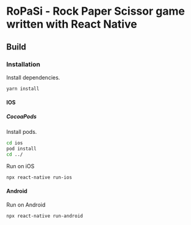 # RoPaSi - Rock Paper Scissor game written with React Native

## Build

### Installation

Install dependencies.

```bash
yarn install
```

#### IOS

##### CocoaPods

Install pods.

```bash
cd ios
pod install
cd ../
```

Run on iOS

```bash
npx react-native run-ios
```

#### Android

Run on Android

```bash
npx react-native run-android
```
